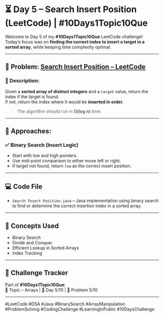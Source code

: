 # ⏳ Day 5 – Search Insert Position (LeetCode) | #10Days1Topic10Que

Welcome to Day 5 of my **#10Days1Topic10Que** LeetCode challenge!  
Today’s focus was on **finding the correct index to insert a target in a sorted array**, while keeping time complexity optimal.

---

## 📌 Problem: [Search Insert Position – LeetCode](https://leetcode.com/problems/search-insert-position/)

### 🔹 Description:  
Given a **sorted array of distinct integers** and a `target` value, return the index if the target is found.  
If not, return the index where it would be **inserted in order**.

> The algorithm should run in **O(log n)** time.

---

## 🧠 Approaches:

### ✅ Binary Search (Insert Logic)
- Start with low and high pointers.
- Use mid-point comparison to either move left or right.
- If target not found, return `low` as the correct insert position.

---

## 💻 Code File

- `Search Tnsert Position.java` – Java implementation using binary search to find or determine the correct insertion index in a sorted array.

---

## 🧠 Concepts Used

- Binary Search  
- Divide and Conquer  
- Efficient Lookup in Sorted Arrays  
- Index Tracking  

---

## 📅 Challenge Tracker

Part of **#10Days1Topic10Que**:  
🔢 Topic – Arrays | 🔁 Day 5/10 | 🧩 Problem 5/10

---

#LeetCode #DSA #Java #BinarySearch #ArrayManipulation #ProblemSolving #CodingChallenge #LearningInPublic #10DaysChallenge
